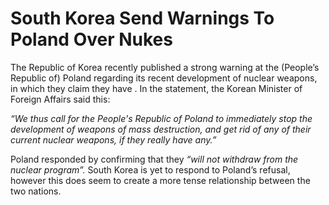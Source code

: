 # South Korea Send Warnings To Poland Over Nukes

The Republic of Korea recently published a strong warning at the (People’s Republic of) Poland regarding its recent development of nuclear weapons, in which they claim they have . In the statement, the Korean Minister of Foreign Affairs said this:

*“We thus call for the People's Republic of Poland to immediately stop the development of weapons of mass destruction, and get rid of any of their current nuclear weapons, if they really have any.”*

Poland responded by confirming that they *“will not withdraw from the nuclear program”.* South Korea is yet to respond to Poland’s refusal, however this does seem to create a more tense relationship between the two nations. 
